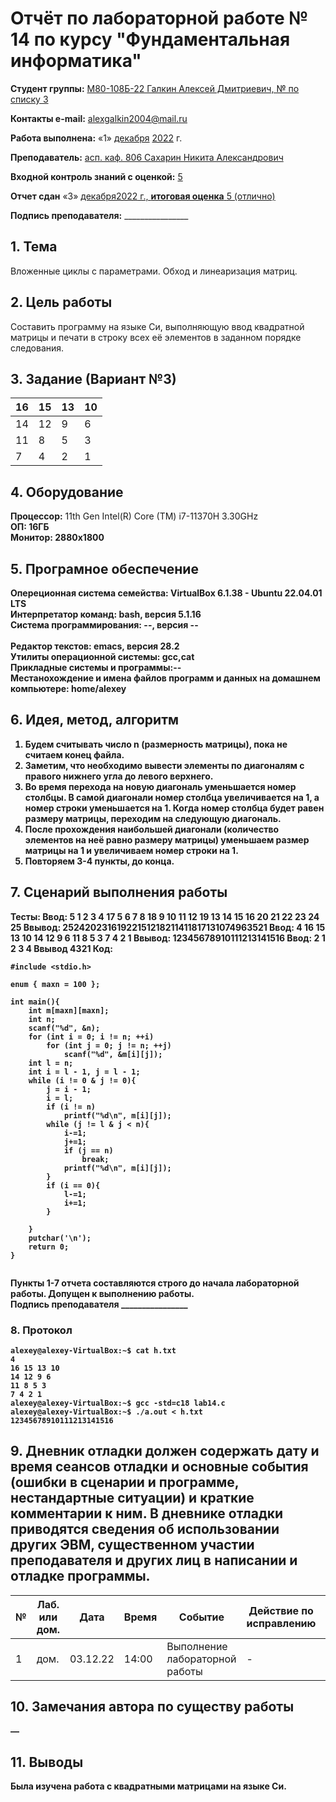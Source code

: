 # **Отчёт по лабораторной работе № 14** по курсу "Фундаментальная информатика"

<b>Студент группы:</b> <ins>М80-108Б-22 Галкин Алексей Дмитриевич, № по списку 3</ins> 

<b>Контакты e-mail:</b> <ins>alexgalkin2004@mail.ru</ins>

<b>Работа выполнена:</b> «1» <ins>декабря</ins> <ins>2022</ins> г.

<b>Преподаватель:</b> <ins>асп. каф. 806 Сахарин Никита Александрович</ins>

<b>Входной контроль знаний с оценкой:</b> <ins>5</ins>

<b>Отчет сдан</b> «3» <ins>декабря<ins>2022</ins> г., <b>итоговая оценка</b> <ins>5 (отлично)</ins>

<b>Подпись преподавателя:</b> ________________  

## 1. Тема
Вложенные циклы с параметрами. Обход и линеаризация матриц.
## 2. Цель работы
Составить программу на языке Си, выполняющую ввод квадратной матрицы и печати в строку всех её элементов в заданном порядке следования.
## 3. Задание (Вариант №3)
| 16 | 15 | 13 | 10 |
| -- | --- | --- | --- |
| 14 | 12 | 9 | 6 |
| 11 | 8 | 5 | 3 |
| 7 | 4 | 2 | 1 |

## 4. Оборудование
<b>Процессор:</b> 11th Gen Intel(R) Core (TM) i7-11370H 3.30GHz<br/>
<b>ОП: 16ГБ <br/>
<b>Монитор: 2880x1800 <br/>
## 5. Програмное обеспечение
<b>Опереционная система семейства: VirtualBox 6.1.38 - Ubuntu 22.04.01 LTS<br/>
<b>Интерпретатор команд:</b> bash, версия 5.1.16<br/>
<b>Система программирования:</b> --, версия --<br/>  
<b>Редактор текстов:</b> emacs, версия **28.2**<br/>
<b>Утилиты операционной системы:</b> gcc,cat<br/>
<b>Прикладные системы и программы:</b>--<br/>
<b>Местанохождение и имена файлов программ и данных на домашнем компьютере:</b> home/alexey<br/>
## 6. Идея, метод, алгоритм
1. Будем считывать число n (размерность матрицы), пока не считаем конец файла. 
2. Заметим, что необходимо вывести элементы по диагоналям с правого нижнего угла до левого верхнего.
3. Во время перехода на новую диагональ уменьшается номер столбцы. В самой диагонали номер столбца увеличивается на 1, а номер строки уменьшается на 1. Когда номер столбца будет равен размеру матрицы, переходим на следующую диагональ.
4. После прохождения наибольшей диагонали (количество элементов на неё равно размеру матрицы) уменьшаем размер матрицы на 1 и увеличиваем номер строки на 1.
5. Повторяем 3-4 пункты, до конца.
## 7. Сценарий выполнения работы
Тесты: 
Ввод:
5
1 2 3 4 17
5 6 7 8 18
9 10 11 12 19
13 14 15 16 20
21 22 23 24 25
Ввывод: 25242023161922151218211411817131074963521
Ввод:
4
16 15 13 10
14 12 9 6
11 8 5 3
7 4 2 1
Ввывод: 12345678910111213141516
Ввод: 
2
1 2
3 4
Ввывод 4321
Код:
```
#include <stdio.h>

enum { maxn = 100 };

int main(){
    int m[maxn][maxn];
    int n;
    scanf("%d", &n);
    for (int i = 0; i != n; ++i)
        for (int j = 0; j != n; ++j)
            scanf("%d", &m[i][j]);
    int l = n;
    int i = l - 1, j = l - 1;
    while (i != 0 & j != 0){
        j = i - 1;
        i = l;
        if (i != n)
            printf("%d\n", m[i][j]);
        while (j != l & j < n){
            i-=1;
            j+=1;
            if (j == n)
                break;
            printf("%d\n", m[i][j]);
        }
        if (i == 0){
            l-=1;
            i+=1;
        }
    
    }
    putchar('\n');
    return 0;
}  
                                 
```
Пункты 1-7 отчета составляются строго до начала лабораторной работы.
Допущен к выполнению работы.  
<b>Подпись преподавателя</b> ________________
### 8. **Протокол**
```
alexey@alexey-VirtualBox:~$ cat h.txt
4
16 15 13 10
14 12 9 6
11 8 5 3
7 4 2 1
alexey@alexey-VirtualBox:~$ gcc -std=c18 lab14.c
alexey@alexey-VirtualBox:~$ ./a.out < h.txt
12345678910111213141516
```
## 9. Дневник отладки должен содержать дату и время сеансов отладки и основные события (ошибки в сценарии и программе, нестандартные ситуации) и краткие комментарии к ним. В дневнике отладки приводятся сведения об использовании других ЭВМ, существенном участии преподавателя и других лиц в написании и отладке программы.

| № |  Лаб. или дом. | Дата | Время | Событие | Действие по исправлению | Примечание |
| ------ | ------ | ------ | ------ | ------ | ------ | ------ |
| 1 | дом. | 03.12.22 | 14:00 | Выполнение лабораторной работы | - | - |    
## 10. Замечания автора по существу работы
—
## 11. Выводы
Была изучена работа с квадратными матрицами на языке Си.
  
